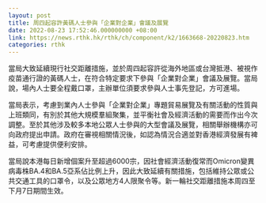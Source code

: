 ```yaml
---
layout: post
title: 周四起容許黃碼人士參與「企業對企業」會議及展覽
date: 2022-08-23 17:52:46.000000000 +08:00
link: https://news.rthk.hk/rthk/ch/component/k2/1663668-20220823.htm
categories: rthk
---
```


當局大致延續現行社交距離措施，並於周四起容許從海外地區或台灣抵港、被視作疫苗通行證的黃碼人士，在符合特定要求下參與「企業對企業」會議及展覽。當局說，場內人士要全程戴口罩，主辦單位須要求參與人士事先登記，方可進場。

當局表示，考慮到業內人士參與「企業對企業」專題貿易展覽及有關活動的性質與上班類同，有別於其他大規模羣組聚集，並平衡社會及經濟活動的需要而作出今次調整。至於其他涉及較多本地公眾人士參與的大型會議及展覽，相關舉辦機構亦可向政府提出申請。政府在審視相關情況後，如認為情況合適並對香港經濟發展有裨益，可考慮提供便利安排。

當局說本港每日新增個案升至超過6000宗，因社會經濟活動復常而Omicron變異病毒株BA.4和BA.5亞系佔比例上升，因此大致延續有關措施，包括維持公眾或公共交通工具的口罩令，以及公眾地方4人限聚令等。新一輪社交距離措施本周四至下月7日期間生效。
